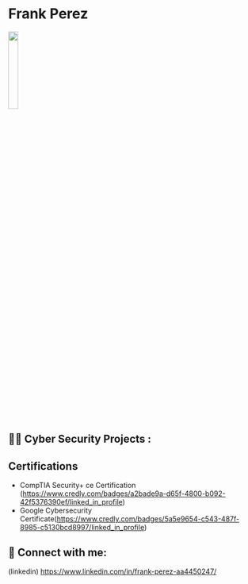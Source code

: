 <h1>Frank Perez </h1>
<img src="https://i.imgur.com/wZYuLNYl.jpg" height="20%" width="20%" />

<br />


<h2>👨‍💻 Cyber Security Projects :</h2>


<h2>Certifications</h2>

- CompTIA Security+ ce Certification (https://www.credly.com/badges/a2bade9a-d65f-4800-b092-42f5376390ef/linked_in_profile)
- Google Cybersecurity Certificate(https://www.credly.com/badges/5a5e9654-c543-487f-8985-c5130bcd8997/linked_in_profile)

<h2> 🤳 Connect with me:</h2>

(linkedin)   https://www.linkedin.com/in/frank-perez-aa4450247/
